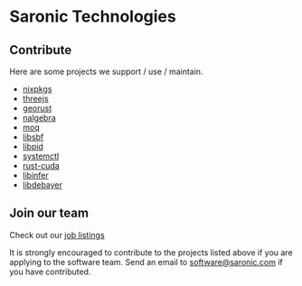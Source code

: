 # Saronic Technologies


## Contribute
Here are some projects we support / use / maintain. 

* [nixpkgs](https://github.com/NixOS/nixpkgs/issues)
* [threejs](https://github.com/mrdoob/three.js/)
* [georust](https://github.com/georust/geo)
* [nalgebra](https://github.com/dimforge/nalgebra)
* [moq](https://github.com/kixelated/moq-rs)
* [libsbf](https://github.com/saronic-technologies/libsbf-rs)
* [libpid](https://github.com/saronic-technologies/libpid-rs)
* [systemctl](https://github.com/saronic-technologies/systemctl-rs)
* [rust-cuda](https://github.com/Rust-GPU/Rust-CUDA)
* [libinfer](https://github.com/saronic-technologies/libinfer)
* [libdebayer](https://github.com/saronic-technologies/libdebayer)


## Join our team

Check out our [job listings](https://jobs.lever.co/saronic)

It is strongly encouraged to contribute to the projects listed above if you are applying to the software team. Send an email to software@saronic.com if you have contributed. 


